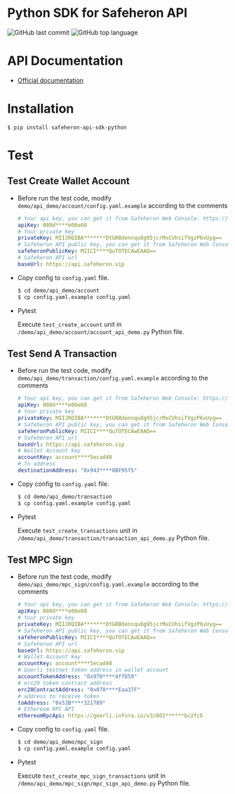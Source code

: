 # Python SDK for Safeheron API

![GitHub last commit](https://img.shields.io/github/last-commit/Safeheron/safeheron-api-sdk-python)
![GitHub top language](https://img.shields.io/github/languages/top/Safeheron/safeheron-api-sdk-python?color=red)

# API Documentation
- [Official documentation](https://docs.safeheron.com/api/index.html)

# Installation

```shell
$ pip install safeheron-api-sdk-python
```

# Test

## Test Create Wallet Account
* Before run the test code, modify `demo/api_demo/account/config.yaml.example` according to the comments
    ```yaml
    # Your api key, you can get it from Safeheron Web Console: https://www.safeheron.com/console.
    apiKey: 080d****e06e60
    # Your private key
    privateKey: MIIJRQIBA*******DtGRBdennqu8g95jcrMxCUhsifVgzP6vUyg==
    # Safeheron API public key, you can get it from Safeheron Web Console: https://www.safeheron.com/console.
    safeheronPublicKey: MIICI****QuTOTECAwEAAQ==
    # Safeheron API url
    baseUrl: https://api.safeheron.vip
    ```
* Copy config to `config.yaml` file.
    ```bash
    $ cd demo/api_demo/account
    $ cp config.yaml.example config.yaml
    ```
* Pytest

  Execute `test_create_account` unit in `/demo/api_demo/account/account_api_demo.py` Python file.

## Test Send A Transaction
* Before run the test code, modify `demo/api_demo/transaction/config.yaml.example` according to the comments
    ```yaml
    # Your api key, you can get it from Safeheron Web Console: https://www.safeheron.com/console.
    apiKey: 080d****e06e60
    # Your private key
    privateKey: MIIJRQIBA*******DtGRBdennqu8g95jcrMxCUhsifVgzP6vUyg==
    # Safeheron API public key, you can get it from Safeheron Web Console: https://www.safeheron.com/console.
    safeheronPublicKey: MIICI****QuTOTECAwEAAQ==
    # Safeheron API url
    baseUrl: https://api.safeheron.vip
    # Wallet Account key
    accountKey: account****5ecad40
    # To address
    destinationAddress: "0x943****0BF95f5"
    ```
* Copy config to `config.yaml` file.
    ```bash
    $ cd demo/api_demo/transaction
    $ cp config.yaml.example config.yaml
    ```
* Pytest

  Execute `test_create_transactions` unit in `/demo/api_demo/transaction/transaction_api_demo.py` Python file.


## Test MPC Sign
* Before run the test code, modify `demo/api_demo/mpc_sign/config.yaml.example` according to the comments
    ```yaml
    # Your api key, you can get it from Safeheron Web Console: https://www.safeheron.com/console.
    apiKey: 080d****e06e60
    # Your private key
    privateKey: MIIJRQIBA*******DtGRBdennqu8g95jcrMxCUhsifVgzP6vUyg==
    # Safeheron API public key, you can get it from Safeheron Web Console: https://www.safeheron.com/console.
    safeheronPublicKey: MIICI****QuTOTECAwEAAQ==
    # Safeheron API url
    baseUrl: https://api.safeheron.vip
    # Wallet Account key
    accountKey: account****5ecad40
    # Goerli testnet token address in wallet account
    accountTokenAddress: "0x970****4ffD59"
    # erc20 token contract address
    erc20ContractAddress: "0x078****Eaa37F"
    # address to receive token
    toAddress: "0x53B****321789"
    # Ethereum RPC API
    ethereumRpcApi: https://goerli.infura.io/v3/802******bc2fcb
    ```

* Copy config to `config.yaml` file.
    ```bash
    $ cd demo/api_demo/mpc_sign
    $ cp config.yaml.example config.yaml
    ```
* Pytest

  Execute `test_create_mpc_sign_transactions` unit in `/demo/api_demo/mpc_sign/mpc_sign_api_demo.py` Python file.
